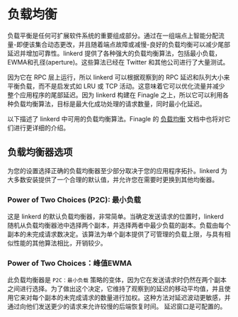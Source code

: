 # 负载均衡

负载平衡是任何可扩展软件系统的重要组成部分。通过在一组端点上智能分配流量-即便该集合动态更改，并且随着端点故障或减慢-良好的负载均衡可以减少尾部延迟并增加可靠性。linkerd 提供了各种强大的负载均衡算法，包括最小负载，EWMA和孔径(aperture)。这些算法已经在 Twitter 和其他公司进行了大量测试。

因为它在 RPC 层上运行，所以 linkerd 可以根据观察到的 RPC 延迟和队列大小来平衡负载，而不是启发式如 LRU 或 TCP 活动。这意味着它可以优化流量并减少整个应用程序的尾部延迟。因为 linkerd 构建在 Finagle 之上，所以它可以利用各种负载均衡算法，目标是最大化成功处理的请求数量，同时最小化延迟。

以下描述了 linkerd 中可用的负载均衡算法。Finagle 的 [负载均衡](https://twitter.github.io/finagle/guide/Clients.html#load-balancing) 文档中也将对它们进行更详细的介绍。

## 负载均衡器选项

为您的设置选择正确的负载均衡器至少部分取决于您的应用程序拓扑。linkerd 为大多数安装提供了一个合理的默认值，并允许您在需要时更换到其他均衡器。

### Power of Two Choices (P2C): 最小负载

这是 linkerd 的默认负载均衡器，非常简单。当确定发送请求的位置时，linkerd 随机从负载均衡器池中选择两个副本，并选择两者中最少负载的副本。负载由每个副本的未完成请求数决定。该算法为单个副本提供了可管理的负载上限，与具有相似性能的其他算法相比，开销较少。

### Power of Two Choices：峰值EWMA

此负载均衡器是 `P2C：最小负载` 策略的变体，因为它在发送请求时仍然在两个副本之间进行选择。为了做出这个决定，它维持了观察到的延迟的移动平均值，并且使用它来对每个副本的未完成请求的数量进行加权。这种方法对延迟波动更敏感，并通过向他们发送更少的请求来允许较慢的后端恢复时间。 延迟窗口是可配置的。